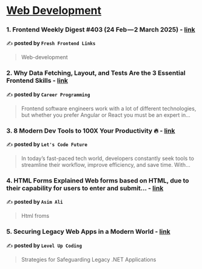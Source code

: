 
<h1><a href=https://medium.com/tag/web-development/recommended target="_blank" rel="noopener noreferrer">Web Development</a></h1>
<h3>1. Frontend Weekly Digest #403 (24 Feb — 2 March 2025) - <a href="https://medium.com/@frontender-ua/frontend-weekly-digest-403-24-feb-2-march-2025-1bc66cd5f2b1" target="_blank" rel="noopener noreferrer">link</a></h3>

✍️ **posted by `Fresh Frontend Links`**

<blockquote>Web-development</blockquote>

<h3>2. Why Data Fetching, Layout, and Tests Are the 3 Essential Frontend Skills - <a href="https://medium.com/career-programming/why-data-fetching-layout-and-tests-are-the-3-essential-frontend-skills-f769fa45fc4d" target="_blank" rel="noopener noreferrer">link</a></h3>

✍️ **posted by `Career Programming`**

<blockquote>Frontend software engineers work with a lot of different technologies, but whether you prefer Angular or React you must be an expert in…</blockquote>

<h3>3. 8 Modern Dev Tools to 100X Your Productivity 🔥 - <a href="https://medium.com/@letscodefuture/8-modern-dev-tools-to-100x-your-productivity-6663cd111e8e" target="_blank" rel="noopener noreferrer">link</a></h3>

✍️ **posted by `Let's Code Future`**

<blockquote>In today’s fast-paced tech world, developers constantly seek tools to streamline their workflow, improve efficiency, and save time. With…</blockquote>

<h3>4. HTML Forms Explained
Web forms based on HTML, due to their capability for users to enter and submit… - <a href="https://medium.com/@dev.asim/html-forms-explained-web-forms-based-on-html-due-to-their-capability-for-users-to-enter-and-submit-3e5b0082f8be" target="_blank" rel="noopener noreferrer">link</a></h3>

✍️ **posted by `Asim Ali`**

<blockquote>Html froms</blockquote>

<h3>5. Securing Legacy Web Apps in a Modern World - <a href="https://medium.com/gitconnected/securing-legacy-web-apps-in-a-modern-world-834f08c396e7" target="_blank" rel="noopener noreferrer">link</a></h3>

✍️ **posted by `Level Up Coding`**

<blockquote>Strategies for Safeguarding Legacy .NET Applications</blockquote>

